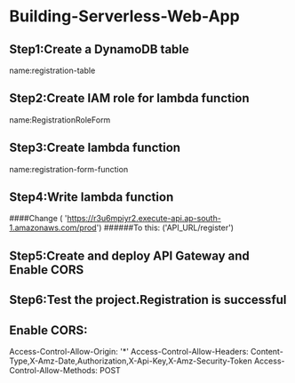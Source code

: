 # Building-Serverless-Web-App

## Step1:Create a DynamoDB table
name:registration-table

## Step2:Create IAM role for lambda function
name:RegistrationRoleForm

##  Step3:Create lambda function
name:registration-form-function

##  Step4:Write lambda function
####Change    (  'https://r3u6mpiyr2.execute-api.ap-south-1.amazonaws.com/prod')
######To this: ('API_URL/register')


##  Step5:Create and deploy API Gateway and Enable CORS

##  Step6:Test the project.Registration is successful

##  Enable CORS:

Access-Control-Allow-Origin: '*'
Access-Control-Allow-Headers: Content-Type,X-Amz-Date,Authorization,X-Api-Key,X-Amz-Security-Token
Access-Control-Allow-Methods: POST


